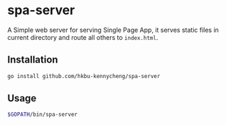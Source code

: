 # spa-server
A Simple web server for serving Single Page App, it serves static files in current directory and route all others to `index.html`.

## Installation

```bash
go install github.com/hkbu-kennycheng/spa-server
```

## Usage

```bash
$GOPATH/bin/spa-server
```